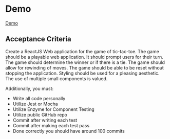 # Demo

[Demo](https://joatlgtm.github.io/tictactoe-kata/)

## Acceptance Criteria

Create a ReactJS Web application for the game of tic-tac-toe. The game should be a playable web application. It should prompt users for their turn. The game should determine the winner or if there is a tie. The game should allow for rewinding of moves. The game should be able to be reset without stopping the application. Styling should be used for a pleasing aesthetic. The use of multiple small components is valued.

Additionally, you must:
- Write all code personally
- Utilize Jest or Mocha
- Utilize Enzyme for Component Testing
- Utilize public GitHub repo
- Commit after writing each test
- Commit after making each test pass
- Done correctly you should have around 100 commits